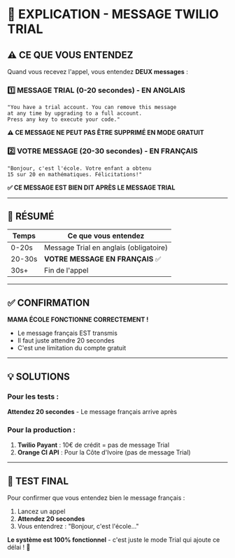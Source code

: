 # 📢 EXPLICATION - MESSAGE TWILIO TRIAL

## ⚠️ CE QUE VOUS ENTENDEZ

Quand vous recevez l'appel, vous entendez **DEUX messages** :

### 1️⃣ MESSAGE TRIAL (0-20 secondes) - EN ANGLAIS
```
"You have a trial account. You can remove this message 
at any time by upgrading to a full account. 
Press any key to execute your code."
```
**⚠️ CE MESSAGE NE PEUT PAS ÊTRE SUPPRIMÉ EN MODE GRATUIT**

### 2️⃣ VOTRE MESSAGE (20-30 secondes) - EN FRANÇAIS
```
"Bonjour, c'est l'école. Votre enfant a obtenu 
15 sur 20 en mathématiques. Félicitations!"
```
**✅ CE MESSAGE EST BIEN DIT APRÈS LE MESSAGE TRIAL**

---

## 🎯 RÉSUMÉ

| Temps | Ce que vous entendez |
|-------|---------------------|
| 0-20s | Message Trial en anglais (obligatoire) |
| 20-30s | **VOTRE MESSAGE EN FRANÇAIS** ✅ |
| 30s+ | Fin de l'appel |

---

## ✅ CONFIRMATION

**MAMA ÉCOLE FONCTIONNE CORRECTEMENT !**

- Le message français EST transmis
- Il faut juste attendre 20 secondes
- C'est une limitation du compte gratuit

---

## 💡 SOLUTIONS

### Pour les tests :
**Attendez 20 secondes** - Le message français arrive après

### Pour la production :
1. **Twilio Payant** : 10€ de crédit = pas de message Trial
2. **Orange CI API** : Pour la Côte d'Ivoire (pas de message Trial)

---

## 📱 TEST FINAL

Pour confirmer que vous entendez bien le message français :
1. Lancez un appel
2. **Attendez 20 secondes**
3. Vous entendrez : "Bonjour, c'est l'école..."

**Le système est 100% fonctionnel** - c'est juste le mode Trial qui ajoute ce délai ! 🎉